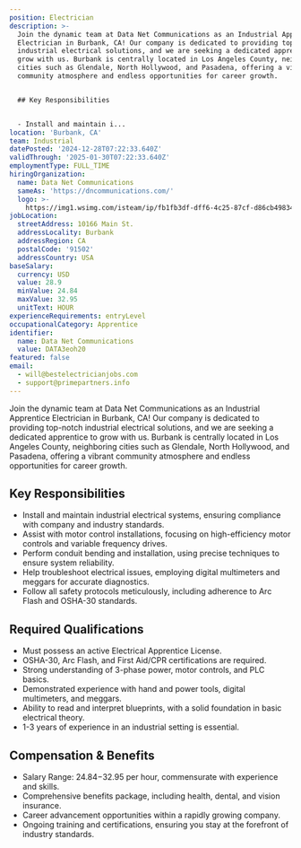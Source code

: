 ```yaml
---
position: Electrician
description: >-
  Join the dynamic team at Data Net Communications as an Industrial Apprentice
  Electrician in Burbank, CA! Our company is dedicated to providing top-notch
  industrial electrical solutions, and we are seeking a dedicated apprentice to
  grow with us. Burbank is centrally located in Los Angeles County, neighboring
  cities such as Glendale, North Hollywood, and Pasadena, offering a vibrant
  community atmosphere and endless opportunities for career growth.


  ## Key Responsibilities


  - Install and maintain i...
location: 'Burbank, CA'
team: Industrial
datePosted: '2024-12-28T07:22:33.640Z'
validThrough: '2025-01-30T07:22:33.640Z'
employmentType: FULL_TIME
hiringOrganization:
  name: Data Net Communications
  sameAs: 'https://dncommunications.com/'
  logo: >-
    https://img1.wsimg.com/isteam/ip/fb1fb3df-dff6-4c25-87cf-d86cb49834bd/logo/6a33dad7-451e-4204-ae39-ec25122c905e.jpg/:/rs=h:125
jobLocation:
  streetAddress: 10166 Main St.
  addressLocality: Burbank
  addressRegion: CA
  postalCode: '91502'
  addressCountry: USA
baseSalary:
  currency: USD
  value: 28.9
  minValue: 24.84
  maxValue: 32.95
  unitText: HOUR
experienceRequirements: entryLevel
occupationalCategory: Apprentice
identifier:
  name: Data Net Communications
  value: DATA3eoh20
featured: false
email:
  - will@bestelectricianjobs.com
  - support@primepartners.info
---
```




Join the dynamic team at Data Net Communications as an Industrial Apprentice Electrician in Burbank, CA! Our company is dedicated to providing top-notch industrial electrical solutions, and we are seeking a dedicated apprentice to grow with us. Burbank is centrally located in Los Angeles County, neighboring cities such as Glendale, North Hollywood, and Pasadena, offering a vibrant community atmosphere and endless opportunities for career growth.

## Key Responsibilities

- Install and maintain industrial electrical systems, ensuring compliance with company and industry standards.
- Assist with motor control installations, focusing on high-efficiency motor controls and variable frequency drives.
- Perform conduit bending and installation, using precise techniques to ensure system reliability.
- Help troubleshoot electrical issues, employing digital multimeters and meggars for accurate diagnostics.
- Follow all safety protocols meticulously, including adherence to Arc Flash and OSHA-30 standards.

## Required Qualifications

- Must possess an active Electrical Apprentice License.
- OSHA-30, Arc Flash, and First Aid/CPR certifications are required.
- Strong understanding of 3-phase power, motor controls, and PLC basics.
- Demonstrated experience with hand and power tools, digital multimeters, and meggars.
- Ability to read and interpret blueprints, with a solid foundation in basic electrical theory.
- 1-3 years of experience in an industrial setting is essential.

## Compensation & Benefits

- Salary Range: $24.84-$32.95 per hour, commensurate with experience and skills.
- Comprehensive benefits package, including health, dental, and vision insurance.
- Career advancement opportunities within a rapidly growing company.
- Ongoing training and certifications, ensuring you stay at the forefront of industry standards.
